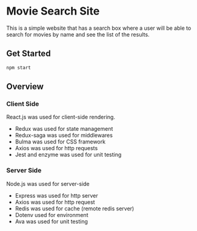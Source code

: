 # Movie Search Site
This is a simple website that has a search box where a user will be able to search for movies by name and see the list of the results.

## Get Started
```sh
npm start
```

## Overview

### Client Side 
React.js was used for client-side rendering. 

* Redux was used for state management
* Redux-saga was used for middlewares
* Bulma was used for CSS framework
* Axios was used for http requests
* Jest and enzyme was used for unit testing

### Server Side
Node.js was used for server-side

* Express was used for http server
* Axios was used for http request
* Redis was used for cache (remote redis server)
* Dotenv used for environment
* Ava was used for unit testing